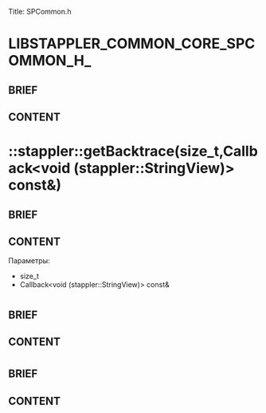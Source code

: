 Title: SPCommon.h


# LIBSTAPPLER_COMMON_CORE_SPCOMMON_H_

## BRIEF

## CONTENT


# ::stappler::getBacktrace(size_t,Callback<void (stappler::StringView)> const&)

## BRIEF

## CONTENT

Параметры:
* size_t
* Callback<void (stappler::StringView)> const&


# 

## BRIEF

## CONTENT


# 

## BRIEF

## CONTENT
